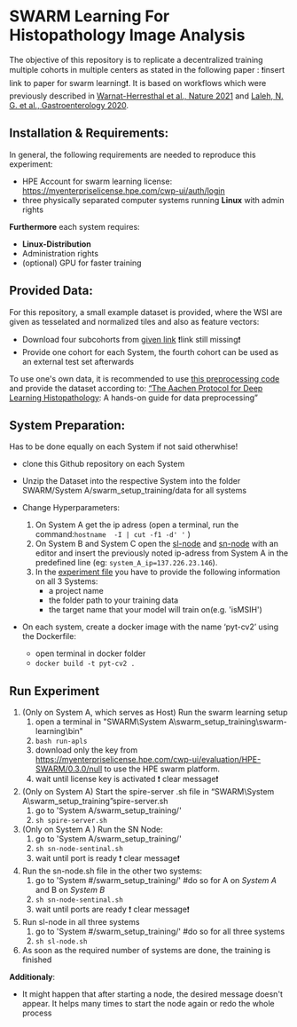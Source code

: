 # SWARM Learning For Histopathology Image Analysis

The objective of this repository is to replicate a decentralized training multiple cohorts in multiple centers as stated in the following paper : :exclamation:insert link to paper for swarm learning:exclamation:. It is based on workflows which were previously described in [Warnat-Herresthal et al., Nature 2021](https://rdcu.be/cA9XP) and [Laleh, N. G. et al., Gastroenterology 2020](https://www.biorxiv.org/content/10.1101/2021.08.09.455633v1.full.pdf). 

## Installation & Requirements:
In general, the following requirements are needed to reproduce this experiment: 
* HPE Account for swarm learning license:  https://myenterpriselicense.hpe.com/cwp-ui/auth/login
* three physically separated computer systems running **Linux** with admin rights

**Furthermore** each system requires:
*  **Linux-Distribution**
* Administration rights
* (optional) GPU for faster training 




## Provided Data: 

For this repository, a small example dataset is provided, where the WSI are given as tesselated and normalized tiles and also as feature vectors:
* Download four subcohorts from  [given link]() :exclamation:link still missing:exclamation:
* Provide one cohort for each System, the fourth cohort can be used as an external test set afterwards

To use one's own data, it is recommended to  use [this preprocessing code](https://github.com/KatherLab/preProcessing) and provide the dataset according to: [“The Aachen Protocol for Deep Learning Histopathology](https://zenodo.org/record/3694994#.Yea3I9DMIu): A hands-on guide for data preprocessing”

## System  Preparation:
Has to be done equally on each System if not said otherwhise! 
* clone this Github repository on each System
* Unzip the Dataset into the respective System into the folder SWARM/System A/swarm_setup_training/data for all systems
* Change Hyperparameters:
    1. On System A get the ip adress (open a terminal, run the command:`hostname  -I | cut -f1 -d' '` )
    2. On System B and System C open  the [sl-node](System%20B/swarm_setup_training/sl-node.sh) and [sn-node](System%20C/swarm_setup_training/sn-node-sentinel.sh) with an editor and insert the previously noted ip-adress from System A  in the predefined line (eg: `system_A_ip=137.226.23.146`). 
    3. In the [experiment file](System%20A/swarm_setup_training/MODEL/expirement_file.txt) you have to provide the following information on all 3 Systems:
        * a project name
        * the folder path to your training data
        * the target name that your model will train on(e.g. 'isMSIH')
    
* On each system, create a docker image with the name ‘pyt-cv2’ using the Dockerfile:


    * open terminal in docker folder
    * `docker build -t pyt-cv2 .`

## Run Experiment

1. (Only on System A, which serves as Host) Run the swarm learning setup
    1. open a terminal in "SWARM\System A\swarm_setup_training\swarm-learning\bin"
    2. `bash run-apls`  
    3. download only the key from https://myenterpriselicense.hpe.com/cwp-ui/evaluation/HPE-SWARM/0.3.0/null to use the HPE swarm platform.
    4. wait until license key is activated :exclamation: clear message:exclamation: 
2. (Only on System A) Start the spire-server .sh file in “SWARM\System   A\swarm_setup_training”spire-server.sh
    1. go to 'System A/swarm_setup_training/'
    2. `sh spire-server.sh`
3. (Only on System A ) Run the SN Node:
    1. go to 'System A/swarm_setup_training/'
    2. `sh sn-node-sentinal.sh`
    3. wait until port is ready :exclamation: clear message:exclamation: 
4. Run the sn-node.sh file in the other two systems:
    1. go to 'System #/swarm_setup_training/'     #do so for A on *System A* and B on *System B*
    2. `sh sn-node-sentinal.sh`
    3. wait until ports are ready :exclamation: clear message:exclamation: 
5. Run sl-node in all three systems
    1. go to 'System #/swarm_setup_training/' #do so for all three systems
    2. `sh sl-node.sh`
6. As soon as the required number of systems are done, the training is finished

**Additionaly**:

+ It might happen  that after starting a node, the desired message doesn't appear. It helps many times to start the node again or redo the whole process
